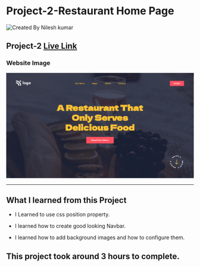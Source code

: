 # Project-2-Restaurant Home Page

![Created By Nilesh kumar](https://img.shields.io/badge/CreatedBy-NileshKumar-brightgreen)

## **Project-2** [Live Link](https://nilesh-project-2.netlify.app/)  

### Website Image
![website img](./screenshots/website%20img.png)
***
## What I learned from this Project

- I Learned to use css position property.

- I learned how to create good looking Navbar.

- I learned how to add background images and how to configure them.


## This project took around 3 hours to complete.